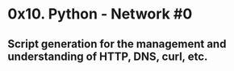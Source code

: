 # 0x10. Python - Network #0
## Script generation for the management and understanding of HTTP, DNS, curl, etc.

